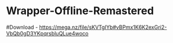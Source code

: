 # Wrapper-Offline-Remastered
#Download - https://mega.nz/file/sKVTgIYb#vBPmx1K6K2exGri2-VbQb0gD3YKpqrsbluQLue4woco
